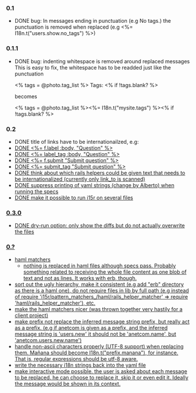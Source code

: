 ### 0.1

* DONE bug: In messages ending in punctuation (e.g No tags.) the punctuation is removed when replaced (e.g <%= I18n.t("users.show.no_tags") %>)

### 0.1.1

* DONE bug: indenting whitespace is removed around replaced messages
This is easy to fix, the whitespace has to be readded just like the punctuation

    <% tags = @photo.tag_list %>
      Tags:
    <% if !tags.blank? %>

    becomes

    <% tags = @photo.tag_list %><%= I18n.t("mysite.tags") %><% if !tags.blank? %>

### 0.2

* DONE title of links have to be internationailzed, e.g: <a title="Go back" href="...">
* DONE <%= f.label :body, "Question" %>
* DONE <%= label_tag :body, "Question" %>
* DONE <%= f.submit "Submit question" %>
* DONE <%= submit_tag "Submit question" %>
* DONE think about which rails helpers could be given text that needs to be internationalized (currently only link_to is scanned)
* DONE suppress printing of yaml strings (change by Alberto) when running the specs
* DONE make it possible to run i15r on several files

### 0.3.0

* DONE dry-run option: only show the diffs but do not actually overwrite the files

### 0.?

* haml matchers
  * nothing is replaced in haml files although specs pass. Probably something related to receiving the whole file content as one blob of text and not as lines. It works with erb, though.
* sort out the ugly hierarchy, make it consistent (e.g add "erb" directory as there is a haml one), do not require files in lib by full path (e.g instead of require 'i15r/pattern\_matchers\_/haml/rails\_helper_matcher' => require 'haml/rails\_helper_matcher'), etc.
* make the haml matchers nicer (was thrown together very hastily for a client project)
* make prefix not replace the inferred message string prefix, but really act as a prefix. (e.g if anetcom is given as a prefix, and the inferred message string is 'users.new' it should not be 'anetcom.name', but 'anetcom.users.new.name')
* handle non-ascii characters properly (UTF-8 support) when replacing them. Mañana should become I18n.t("prefix.manana"), for instance. That is, regular expressions should be utf-8 aware.
* write the necessary i18n strings back into the yaml file
* make interactive mode possible. the user is asked about each message to be replaced. he can choose to replace it, skip it or even edit it. Ideally the message would be shown in its context.

